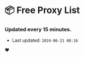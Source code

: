 # :package: Free Proxy List
### Updated every 15 minutes.

- Last updated: `2024-06-21 08:16`

:heart:

